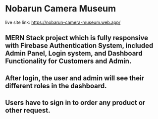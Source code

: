 # Nobarun Camera Museum

live site link: https://nobarun-camera-museum.web.app/

## MERN Stack project which is fully responsive with Firebase Authentication System, included Admin Panel, Login system, and Dashboard Functionality for Customers and Admin.
## After login, the user and admin will see their different roles in the dashboard. 
## Users have to sign in to order any product or other request.



